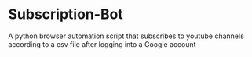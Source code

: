 # Subscription-Bot

A python browser automation script that subscribes to youtube channels according to a csv file after logging into a Google account
